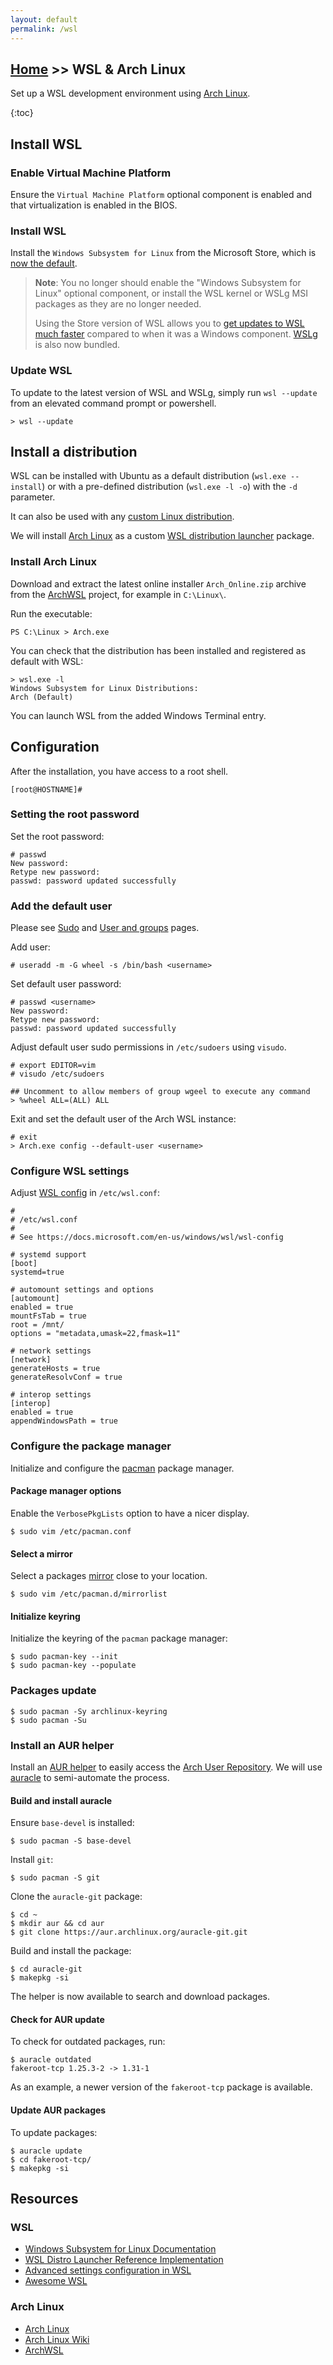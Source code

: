 ```yaml
---
layout: default
permalink: /wsl
---
```


## [Home](/) >> WSL & Arch Linux

Set up a WSL development environment using [Arch Linux](https://www.archlinux.org/).

{:toc}

## Install WSL

### Enable Virtual Machine Platform

Ensure the `Virtual Machine Platform` optional component is enabled and that virtualization is enabled in the BIOS.

### Install WSL

Install the `Windows Subsystem for Linux` from the Microsoft Store, which is [now the default](https://devblogs.microsoft.com/commandline/the-windows-subsystem-for-linux-in-the-microsoft-store-is-now-generally-available-on-windows-10-and-11/).

> **Note**: You no longer should enable the "Windows Subsystem for Linux" optional component, or install the WSL kernel or WSLg MSI packages as they are no longer needed.
>
> Using the Store version of WSL allows you to [get updates to WSL much faster](https://devblogs.microsoft.com/commandline/a-preview-of-wsl-in-the-microsoft-store-is-now-available/) compared to when it was a Windows component. [WSLg](https://aka.ms/wslg) is also now bundled.

### Update WSL

To update to the latest version of WSL and WSLg, simply run `wsl --update` from an elevated command prompt or powershell.

    > wsl --update

## Install a distribution

WSL can be installed with Ubuntu as a default distribution (`wsl.exe --install`) or with a pre-defined distribution (`wsl.exe -l -o`) with the `-d` parameter.

It can also be used with any [custom Linux distribution](https://learn.microsoft.com/en-us/windows/wsl/build-custom-distro).

We will install [Arch Linux](https://archlinux.org/) as a custom [WSL distribution launcher]() package.

### Install Arch Linux

Download and extract the latest online installer `Arch_Online.zip` archive from the [ArchWSL](https://git.io/archwsl) project, for example in `C:\Linux\`.

Run the executable:

    PS C:\Linux > Arch.exe

You can check that the distribution has been installed and registered as default with WSL:

    > wsl.exe -l
    Windows Subsystem for Linux Distributions:
    Arch (Default)

You can launch WSL from the added Windows Terminal entry.

## Configuration

After the installation, you have access to a root shell.

    [root@HOSTNAME]#

### Setting the root password

Set the root password:

    # passwd
    New password:
    Retype new password:
    passwd: password updated successfully

### Add the default user

Please see [Sudo](https://wiki.archlinux.org/title/Sudo#Example_entries) and [User and groups](https://wiki.archlinux.org/title/Users_and_groups) pages.

Add user:

    # useradd -m -G wheel -s /bin/bash <username>

Set default user password:

    # passwd <username>
    New password:
    Retype new password:
    passwd: password updated successfully

Adjust default user sudo permissions in `/etc/sudoers` using `visudo`.

    # export EDITOR=vim
    # visudo /etc/sudoers

```
## Uncomment to allow members of group wgeel to execute any command
> %wheel ALL=(ALL) ALL
```

Exit and set the default user of the Arch WSL instance:

    # exit
    > Arch.exe config --default-user <username>

### Configure WSL settings

Adjust [WSL config](https://learn.microsoft.com/en-us/windows/wsl/wsl-config) in `/etc/wsl.conf`:

```
#
# /etc/wsl.conf
#
# See https://docs.microsoft.com/en-us/windows/wsl/wsl-config

# systemd support
[boot]
systemd=true

# automount settings and options
[automount]
enabled = true
mountFsTab = true
root = /mnt/
options = "metadata,umask=22,fmask=11"

# network settings
[network]
generateHosts = true
generateResolvConf = true

# interop settings
[interop]
enabled = true
appendWindowsPath = true
```

### Configure the package manager

Initialize and configure the [pacman](https://wiki.archlinux.org/title/Pacman) package manager.

#### Package manager options

Enable the `VerbosePkgLists` option to have a nicer display.

    $ sudo vim /etc/pacman.conf

#### Select a mirror

Select a packages [mirror](https://wiki.archlinux.org/title/Mirrors) close to your location.

    $ sudo vim /etc/pacman.d/mirrorlist

#### Initialize keyring

Initialize the keyring of the `pacman` package manager:

    $ sudo pacman-key --init
    $ sudo pacman-key --populate

### Packages update

    $ sudo pacman -Sy archlinux-keyring
    $ sudo pacman -Su

### Install an AUR helper

Install an [AUR helper](https://wiki.archlinux.org/title/AUR_helpers) to easily access the [Arch User Repository](https://wiki.archlinux.org/title/Arch_User_Repository).
We will use [auracle](https://aur.archlinux.org/packages/auracle-git) to semi-automate the process.

#### Build and install auracle

Ensure `base-devel` is installed:

    $ sudo pacman -S base-devel

Install `git`:

    $ sudo pacman -S git

Clone the `auracle-git` package:

    $ cd ~
    $ mkdir aur && cd aur
    $ git clone https://aur.archlinux.org/auracle-git.git

Build and install the package:

    $ cd auracle-git
    $ makepkg -si

The helper is now available to search and download packages.

#### Check for AUR update

To check for outdated packages, run:

    $ auracle outdated
    fakeroot-tcp 1.25.3-2 -> 1.31-1

As an example, a newer version of the `fakeroot-tcp` package is available.

#### Update AUR packages

To update packages:

    $ auracle update
    $ cd fakeroot-tcp/
    $ makepkg -si

## Resources

### WSL

* [Windows Subsystem for Linux Documentation](https://learn.microsoft.com/en-us/windows/wsl/)
* [WSL Distro Launcher Reference Implementation](https://github.com/Microsoft/WSL-DistroLauncher)
* [Advanced settings configuration in WSL](https://learn.microsoft.com/en-us/windows/wsl/wsl-config)
* [Awesome WSL](https://github.com/sirredbeard/Awesome-WSL)

### Arch Linux

* [Arch Linux](https://www.archlinux.org/)
* [Arch Linux Wiki](https://wiki.archlinux.org/)
* [ArchWSL](https://git.io/archwsl)
